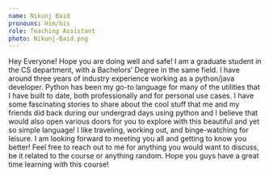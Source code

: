```yaml
---
name: Nikunj Baid
pronouns: Him/his
role: Teaching Assistant
photo: Nikunj-Baid.png
---
```


Hey Everyone! Hope you are doing well and safe! I am a graduate student in the CS department, with a Bachelors’ Degree in the same field. I have around three years of industry experience working as a python/java developer. Python has been my go-to language for many of the utilities that I have built to date, both professionally and for personal use cases. I have some fascinating stories to share about the cool stuff that me and my friends did back during our undergrad days using python and I believe that would also open various doors for you to explore with this beautiful and yet so simple language! 
I like traveling, working out, and binge-watching for leisure. I am looking forward to meeting you all and getting to know you better! Feel free to reach out to me for anything you would want to discuss, be it related to the course or anything random. Hope you guys have a great time learning with this course!
